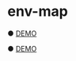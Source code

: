 # env-map

● <a href="https://hisamikurita.github.io/env-map/env-mapping02/">DEMO</a>

● <a href="https://hisamikurita.github.io/env-map/env-mapping03/">DEMO</a>
